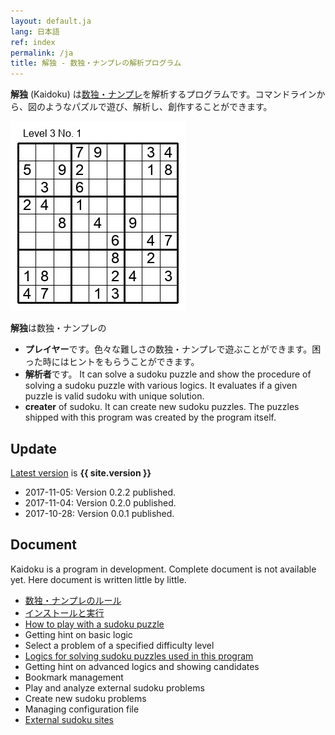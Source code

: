 ```yaml
---
layout: default.ja
lang: 日本語
ref: index
permalink: /ja
title: 解独 - 数独・ナンプレの解析プログラム
---
```


**解独** (Kaidoku) は[数独・ナンプレ](rule.ja)を解析するプログラムです。コマンドラインから、図のようなパズルで遊び、解析し、創作することができます。 

![](img/3-1.jpg)

**解独**は数独・ナンプレの

* **プレイヤー**です。色々な難しさの数独・ナンプレで遊ぶことができます。困った時にはヒントをもらうことができます。
* **解析者**です。 It can solve a sudoku puzzle and show the procedure of solving a sudoku puzzle with various logics. It evaluates if a given puzzle is valid sudoku with unique solution.
* **creater** of sudoku. It can create new sudoku puzzles. The puzzles shipped with this program was created by the program itself.

## Update

[Latest version](https://pypi.python.org/pypi/kaidoku) is **{{ site.version }}**

* 2017-11-05: Version 0.2.2 published.
* 2017-11-04: Version 0.2.0 published.
* 2017-10-28: Version 0.0.1 published.

## Document

Kaidoku is a program in development. Complete document is not available yet. Here document is written little by little.

- [数独・ナンプレのルール](rule.ja)
- [インストールと実行](install.ja)
- [How to play with a sudoku puzzle](play)
- Getting hint on basic logic
- Select a problem of a specified difficulty level
- [Logics for solving sudoku puzzles used in this program](logic)
- Getting hint on advanced logics and showing candidates
- Bookmark management
- Play and analyze external sudoku problems
- Create new sudoku problems
- Managing configuration file
- [External sudoku sites](link)
